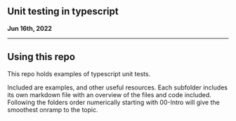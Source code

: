 ## Unit testing in typescript
__Jun 16th, 2022__

---
## Using this repo
This repo holds examples of typescript unit tests.

Included are examples, and other useful resources.
Each subfolder includes its own markdown file with an overview of the files and code included.
Following the folders order numerically starting with 00-Intro will give the smoothest onramp to the topic.
